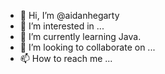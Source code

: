 - 👋 Hi, I’m @aidanhegarty
- 👀 I’m interested in ...
- 🌱 I’m currently learning Java.
- 💞️ I’m looking to collaborate on ...
- 📫 How to reach me ...

<!---
aidanhegarty/aidanhegarty is a ✨ special ✨ repository because its `README.md` (this file) appears on your GitHub profile.
You can click the Preview link to take a look at your changes.
--->
